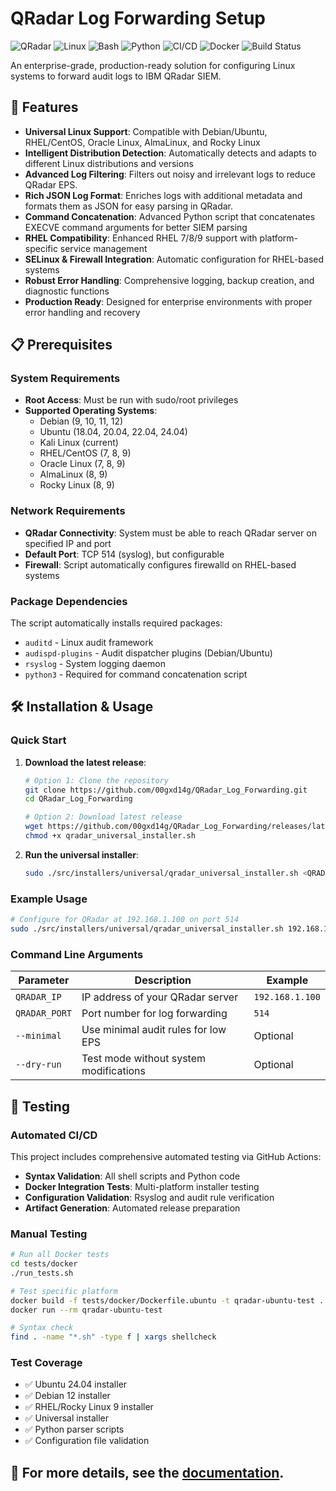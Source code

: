 # QRadar Log Forwarding Setup

![QRadar](https://img.shields.io/badge/IBM-QRadar-blue?style=flat-square)
![Linux](https://img.shields.io/badge/OS-Linux-yellow?style=flat-square)
![Bash](https://img.shields.io/badge/Shell-Bash-green?style=flat-square)
![Python](https://img.shields.io/badge/Python-3.6+-red?style=flat-square)
![CI/CD](https://img.shields.io/badge/CI%2FCD-GitHub%20Actions-orange?style=flat-square)
![Docker](https://img.shields.io/badge/Tests-Docker-blue?style=flat-square)
![Build Status](https://img.shields.io/github/actions/workflow/status/your-org/QRadar_Log_Forwarding/ci.yml?branch=main&style=flat-square)

An enterprise-grade, production-ready solution for configuring Linux systems to forward audit logs to IBM QRadar SIEM.

## 🚀 Features

- **Universal Linux Support**: Compatible with Debian/Ubuntu, RHEL/CentOS, Oracle Linux, AlmaLinux, and Rocky Linux
- **Intelligent Distribution Detection**: Automatically detects and adapts to different Linux distributions and versions
- **Advanced Log Filtering**: Filters out noisy and irrelevant logs to reduce QRadar EPS.
- **Rich JSON Log Format**: Enriches logs with additional metadata and formats them as JSON for easy parsing in QRadar.
- **Command Concatenation**: Advanced Python script that concatenates EXECVE command arguments for better SIEM parsing
- **RHEL Compatibility**: Enhanced RHEL 7/8/9 support with platform-specific service management
- **SELinux & Firewall Integration**: Automatic configuration for RHEL-based systems
- **Robust Error Handling**: Comprehensive logging, backup creation, and diagnostic functions
- **Production Ready**: Designed for enterprise environments with proper error handling and recovery

## 📋 Prerequisites

### System Requirements
- **Root Access**: Must be run with sudo/root privileges
- **Supported Operating Systems**:
  - Debian (9, 10, 11, 12)
  - Ubuntu (18.04, 20.04, 22.04, 24.04)
  - Kali Linux (current)
  - RHEL/CentOS (7, 8, 9)
  - Oracle Linux (7, 8, 9)
  - AlmaLinux (8, 9)
  - Rocky Linux (8, 9)

### Network Requirements
- **QRadar Connectivity**: System must be able to reach QRadar server on specified IP and port
- **Default Port**: TCP 514 (syslog), but configurable
- **Firewall**: Script automatically configures firewalld on RHEL-based systems

### Package Dependencies
The script automatically installs required packages:
- `auditd` - Linux audit framework
- `audispd-plugins` - Audit dispatcher plugins (Debian/Ubuntu)
- `rsyslog` - System logging daemon
- `python3` - Required for command concatenation script

## 🛠️ Installation & Usage

### Quick Start

1. **Download the latest release**:
   ```bash
   # Option 1: Clone the repository
   git clone https://github.com/00gxd14g/QRadar_Log_Forwarding.git
   cd QRadar_Log_Forwarding

   # Option 2: Download latest release
   wget https://github.com/00gxd14g/QRadar_Log_Forwarding/releases/latest/download/qradar_universal_installer.sh
   chmod +x qradar_universal_installer.sh
   ```

2. **Run the universal installer**:
   ```bash
   sudo ./src/installers/universal/qradar_universal_installer.sh <QRADAR_IP> <QRADAR_PORT>
   ```

### Example Usage

```bash
# Configure for QRadar at 192.168.1.100 on port 514
sudo ./src/installers/universal/qradar_universal_installer.sh 192.168.1.100 514
```

### Command Line Arguments

| Parameter | Description | Example |
|-----------|-------------|---------|
| `QRADAR_IP` | IP address of your QRadar server | `192.168.1.100` |
| `QRADAR_PORT` | Port number for log forwarding | `514` |
| `--minimal` | Use minimal audit rules for low EPS | Optional |
| `--dry-run` | Test mode without system modifications | Optional |

## 🧪 Testing

### Automated CI/CD
This project includes comprehensive automated testing via GitHub Actions:

- **Syntax Validation**: All shell scripts and Python code
- **Docker Integration Tests**: Multi-platform installer testing
- **Configuration Validation**: Rsyslog and audit rule verification
- **Artifact Generation**: Automated release preparation

### Manual Testing
```bash
# Run all Docker tests
cd tests/docker
./run_tests.sh

# Test specific platform
docker build -f tests/docker/Dockerfile.ubuntu -t qradar-ubuntu-test .
docker run --rm qradar-ubuntu-test

# Syntax check
find . -name "*.sh" -type f | xargs shellcheck
```

### Test Coverage
- ✅ Ubuntu 24.04 installer
- ✅ Debian 12 installer  
- ✅ RHEL/Rocky Linux 9 installer
- ✅ Universal installer
- ✅ Python parser scripts
- ✅ Configuration file validation

## 🔧 For more details, see the [documentation](docs/README.md).
